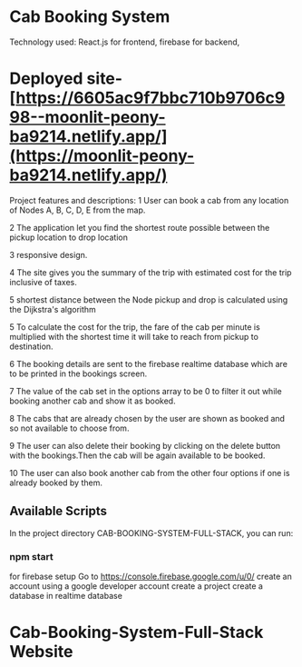 # Cab Booking System

Technology used:
React.js for frontend,
firebase for backend, 

# Deployed site- [https://6605ac9f7bbc710b9706c998--moonlit-peony-ba9214.netlify.app/](https://moonlit-peony-ba9214.netlify.app/)

Project features and descriptions:
1  User can book a cab from any location of Nodes A, B, C, D, E from the map.

2  The application let you find the shortest route possible between the pickup location to drop location 

3  responsive design.

4  The site gives you the summary of the trip with estimated cost for the trip inclusive of taxes. 

5  shortest distance between the Node pickup and drop is calculated using the Dijkstra's algorithm

5  To calculate the cost for the trip, the fare of the cab per minute is multiplied with the shortest time it will take
   to reach from pickup to destination.

6  The booking details are sent to the firebase realtime database which are to be printed in the bookings screen. 

7  The value of the cab set in the options array to be 0 to filter it out while booking another cab and show it as booked.

8  The cabs that are already chosen by the user are shown as booked and so not available to choose from.

9  The user can also delete their booking by clicking on the delete button with the bookings.Then the cab will be again available to be booked.

10 The user can also book another cab from the other four options if one is already booked by them.



   ## Available Scripts

   In the project directory CAB-BOOKING-SYSTEM-FULL-STACK, you can run:

   ### npm start
   
   for firebase setup 
   Go to https://console.firebase.google.com/u/0/ 
   create an account using a google developer account 
   create a project 
   create a database in realtime database 



   # Cab-Booking-System-Full-Stack Website
